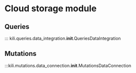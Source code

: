# Cloud storage module

## Queries

::: kili.queries.data_integration.__init__.QueriesDataIntegration

## Mutations

:::kili.mutations.data_connection.__init__.MutationsDataConnection
